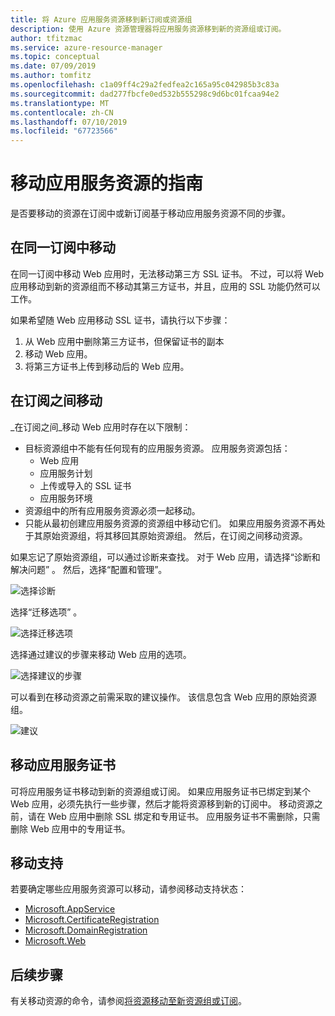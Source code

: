 ```yaml
---
title: 将 Azure 应用服务资源移到新订阅或资源组
description: 使用 Azure 资源管理器将应用服务资源移到新的资源组或订阅。
author: tfitzmac
ms.service: azure-resource-manager
ms.topic: conceptual
ms.date: 07/09/2019
ms.author: tomfitz
ms.openlocfilehash: c1a09ff4c29a2fedfea2c165a95c042985b3c83a
ms.sourcegitcommit: dad277fbcfe0ed532b555298c9d6bc01fcaa94e2
ms.translationtype: MT
ms.contentlocale: zh-CN
ms.lasthandoff: 07/10/2019
ms.locfileid: "67723566"
---
```

# <a name="move-guidance-for-app-service-resources"></a>移动应用服务资源的指南

是否要移动的资源在订阅中或新订阅基于移动应用服务资源不同的步骤。

## <a name="move-in-same-subscription"></a>在同一订阅中移动

 在同一订阅中移动 Web 应用时，无法移动第三方 SSL 证书。 不过，可以将 Web 应用移动到新的资源组而不移动其第三方证书，并且，应用的 SSL 功能仍然可以工作。

如果希望随 Web 应用移动 SSL 证书，请执行以下步骤：

1. 从 Web 应用中删除第三方证书，但保留证书的副本
2. 移动 Web 应用。
3. 将第三方证书上传到移动后的 Web 应用。

## <a name="move-across-subscriptions"></a>在订阅之间移动

_在订阅之间_移动 Web 应用时存在以下限制：

- 目标资源组中不能有任何现有的应用服务资源。 应用服务资源包括：
    - Web 应用
    - 应用服务计划
    - 上传或导入的 SSL 证书
    - 应用服务环境
- 资源组中的所有应用服务资源必须一起移动。
- 只能从最初创建应用服务资源的资源组中移动它们。 如果应用服务资源不再处于其原始资源组，将其移回其原始资源组。 然后，在订阅之间移动资源。

如果忘记了原始资源组，可以通过诊断来查找。 对于 Web 应用，请选择“诊断和解决问题”  。 然后，选择“配置和管理”。 

![选择诊断](./media/app-service-move-limitations/select-diagnostics.png)

选择“迁移选项”  。

![选择迁移选项](./media/app-service-move-limitations/select-migration.png)

选择通过建议的步骤来移动 Web 应用的选项。

![选择建议的步骤](./media/app-service-move-limitations/recommended-steps.png)

可以看到在移动资源之前需采取的建议操作。 该信息包含 Web 应用的原始资源组。

![建议](./media/app-service-move-limitations/recommendations.png)

## <a name="move-app-service-certificate"></a>移动应用服务证书

可将应用服务证书移动到新的资源组或订阅。 如果应用服务证书已绑定到某个 Web 应用，必须先执行一些步骤，然后才能将资源移到新的订阅中。 移动资源之前，请在 Web 应用中删除 SSL 绑定和专用证书。 应用服务证书不需删除，只需删除 Web 应用中的专用证书。

## <a name="move-support"></a>移动支持

若要确定哪些应用服务资源可以移动，请参阅移动支持状态：

- [Microsoft.AppService](../move-support-resources.md#microsoftappservice)
- [Microsoft.CertificateRegistration](../move-support-resources.md#microsoftcertificateregistration)
- [Microsoft.DomainRegistration](../move-support-resources.md#microsoftdomainregistration)
- [Microsoft.Web](../move-support-resources.md#microsoftweb)

## <a name="next-steps"></a>后续步骤

有关移动资源的命令，请参阅[将资源移动至新资源组或订阅](../resource-group-move-resources.md)。

